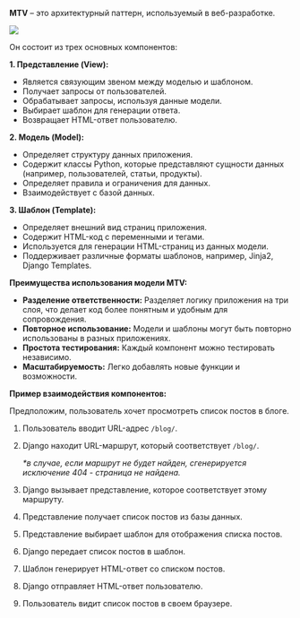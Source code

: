 **MTV** – это архитектурный паттерн, используемый в веб-разработке.

[![](https://techvidvan.com/tutorials/wp-content/uploads/sites/2/2021/06/Control-Flow-Of-MVT.jpg)](https://techvidvan.com/tutorials/wp-content/uploads/sites/2/2021/06/Control-Flow-Of-MVT.jpg)

Он состоит из трех основных компонентов:

**1. Представление (View):**

- Является связующим звеном между моделью и шаблоном.
- Получает запросы от пользователей.
- Обрабатывает запросы, используя данные модели.
- Выбирает шаблон для генерации ответа.
- Возвращает HTML-ответ пользователю.

**2. Модель (Model):**

- Определяет структуру данных приложения.
- Содержит классы Python, которые представляют сущности данных (например, пользователей, статьи, продукты).
- Определяет правила и ограничения для данных.
- Взаимодействует с базой данных.

**3. Шаблон (Template):**

- Определяет внешний вид страниц приложения.
- Содержит HTML-код с переменными и тегами.
- Используется для генерации HTML-страниц из данных модели.
- Поддерживает различные форматы шаблонов, например, Jinja2, Django Templates.

  

**Преимущества использования модели MTV:**

- **Разделение ответственности:** Разделяет логику приложения на три слоя, что делает код более понятным и удобным для сопровождения.
- **Повторное использование:** Модели и шаблоны могут быть повторно использованы в разных приложениях.
- **Простота тестирования:** Каждый компонент можно тестировать независимо.
- **Масштабируемость:** Легко добавлять новые функции и возможности.

  

**Пример взаимодействия компонентов:**

Предположим, пользователь хочет просмотреть список постов в блоге.

1. Пользователь вводит URL-адрес `/blog/`.
2. Django находит URL-маршрут, который соответствует `/blog/`.
    
    _*в случае, если маршрут не будет найден, сгенерируется исключение 404 - страница не найдена._
    
3. Django вызывает представление, которое соответствует этому маршруту.
4. Представление получает список постов из базы данных.
5. Представление выбирает шаблон для отображения списка постов.
6. Django передает список постов в шаблон.
7. Шаблон генерирует HTML-ответ со списком постов.
8. Django отправляет HTML-ответ пользователю.
9. Пользователь видит список постов в своем браузере.

<div class="page-break" style="page-break-before: always;"></div>
